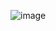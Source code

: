 ![image](https://github.com/junior786/Cookie-extension/assets/60664218/375cf11b-d4f9-4fb8-a520-dec53e55c411)
